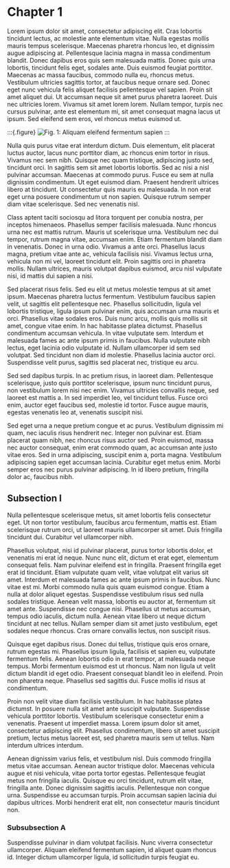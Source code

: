 # Chapter 1

Lorem ipsum dolor sit amet, consectetur adipiscing elit. Cras lobortis tincidunt lectus, ac molestie ante elementum vitae. Nulla egestas mollis mauris tempus scelerisque. Maecenas pharetra rhoncus leo, et dignissim augue adipiscing at. Pellentesque lacinia magna in massa condimentum blandit. Donec dapibus eros quis sem malesuada mattis. Donec quis urna lobortis, tincidunt felis eget, sodales ante. Duis euismod feugiat porttitor. Maecenas ac massa faucibus, commodo nulla eu, rhoncus metus. Vestibulum ultricies sagittis tortor, at faucibus neque ornare sed. Donec eget nunc vehicula felis aliquet facilisis pellentesque vel sapien. Proin sit amet aliquet dui. Ut accumsan neque sit amet purus pharetra laoreet. Duis nec ultricies lorem. Vivamus sit amet lorem lorem. Nullam tempor, turpis nec cursus pulvinar, ante est elementum mi, sit amet consequat magna lacus ut ipsum. Sed eleifend sem eros, vel rhoncus metus euismod ut.

:::{.figure}
![Fig. 1: Aliquam eleifend fermentum sapien](images/figure1.png)
:::

Nulla quis purus vitae erat interdum dictum. Duis elementum, elit placerat luctus auctor, lacus nunc porttitor diam, ac rhoncus enim tortor in risus. Vivamus nec sem nibh. Quisque nec quam tristique, adipiscing justo sed, tincidunt orci. In sagittis sem sit amet lobortis lobortis. Sed ac nisi a nisl pulvinar accumsan. Maecenas at commodo purus. Fusce eu sem at nulla dignissim condimentum. Ut eget euismod diam. Praesent hendrerit ultrices libero at tincidunt. Ut consectetur quis mauris eu malesuada. In non erat eget urna posuere condimentum ut non sapien. Quisque rutrum semper diam vitae scelerisque. Sed nec venenatis nisl. 

Class aptent taciti sociosqu ad litora torquent per conubia nostra, per inceptos himenaeos. Phasellus semper facilisis malesuada. Nunc rhoncus urna nec est mattis rutrum. Mauris ut scelerisque urna. Vestibulum nec dui tempor, rutrum magna vitae, accumsan enim. Etiam fermentum blandit diam in venenatis. Donec in urna odio. Vivamus a ante orci. Phasellus lacus magna, pretium vitae ante ac, vehicula facilisis nisi. Vivamus lectus urna, vehicula non mi vel, laoreet tincidunt elit. Proin sagittis orci in pharetra mollis. Nullam ultrices, mauris volutpat dapibus euismod, arcu nisl vulputate nisi, id mattis dui sapien a nisi.

Sed placerat risus felis. Sed eu elit ut metus molestie tempus at sit amet ipsum. Maecenas pharetra luctus fermentum. Vestibulum faucibus sapien velit, ut sagittis elit pellentesque nec. Phasellus sollicitudin, ligula vel lobortis tristique, ligula ipsum pulvinar enim, quis accumsan urna mauris et orci. Phasellus vitae sodales eros. Duis nunc arcu, mollis quis mollis sit amet, congue vitae enim. In hac habitasse platea dictumst. Phasellus condimentum accumsan vehicula. In vitae vulputate sem. Interdum et malesuada fames ac ante ipsum primis in faucibus. Nulla vulputate nibh lectus, eget lacinia odio vulputate id. Nullam ullamcorper id sem sed volutpat. Sed tincidunt non diam id molestie. Phasellus lacinia auctor orci. Suspendisse velit purus, sagittis sed placerat nec, tristique eu arcu.

Sed sed dapibus turpis. In ac pretium risus, in laoreet diam. Pellentesque scelerisque, justo quis porttitor scelerisque, ipsum nunc tincidunt purus, non vestibulum lorem nisi nec enim. Vivamus ultricies convallis neque, sed laoreet est mattis a. In sed imperdiet leo, vel tincidunt tellus. Fusce orci enim, auctor eget faucibus sed, molestie id tortor. Fusce augue mauris, egestas venenatis leo at, venenatis suscipit nisi.

Sed eget urna a neque pretium congue et ac purus. Vestibulum dignissim mi quam, nec iaculis risus hendrerit nec. Integer non pulvinar est. Etiam placerat quam nibh, nec rhoncus risus auctor sed. Proin euismod, massa nec auctor consequat, enim erat commodo quam, ac accumsan ante justo vitae eros. Sed in urna adipiscing, suscipit enim a, porta magna. Vestibulum adipiscing sapien eget accumsan lacinia. Curabitur eget metus enim. Morbi semper eros nec purus pulvinar adipiscing. In id libero pretium, fringilla dolor ac, faucibus nibh. 

## Subsection I

Nulla pellentesque scelerisque metus, sit amet lobortis felis consectetur eget. Ut non tortor vestibulum, faucibus arcu fermentum, mattis est. Etiam scelerisque rutrum orci, ut laoreet mauris ullamcorper sit amet. Duis fringilla tincidunt dui. Curabitur vel ullamcorper nibh.

Phasellus volutpat, nisi id pulvinar placerat, purus tortor lobortis dolor, et venenatis mi erat id neque. Nunc nunc elit, dictum et erat eget, elementum consequat felis. Nam pulvinar eleifend est in fringilla. Praesent fringilla eget erat id tincidunt. Etiam vulputate quam velit, vitae volutpat elit varius sit amet. Interdum et malesuada fames ac ante ipsum primis in faucibus. Nunc vitae est mi. Morbi commodo nulla quis quam euismod congue. Etiam a nulla at dolor aliquet egestas. Suspendisse vestibulum risus sed nulla sodales tristique. Aenean velit massa, lobortis eu auctor at, fermentum sit amet ante. Suspendisse nec congue nisi. Phasellus ut metus accumsan, tempus odio iaculis, dictum nulla. Aenean vitae libero ut neque dictum tincidunt at nec tellus. Nullam semper diam sit amet justo vestibulum, eget sodales neque rhoncus. Cras ornare convallis lectus, non suscipit risus.

Quisque eget dapibus risus. Donec dui tellus, tristique quis eros ornare, rutrum egestas mi. Phasellus ipsum ligula, facilisis et sapien eu, vulputate fermentum felis. Aenean lobortis odio in erat tempor, at malesuada neque tempus. Morbi fermentum euismod est ut rhoncus. Nam non ligula ut velit dictum blandit id eget odio. Praesent consequat blandit leo in eleifend. Proin non pharetra neque. Phasellus sed sagittis dui. Fusce mollis id risus at condimentum.

Proin non velit vitae diam facilisis vestibulum. In hac habitasse platea dictumst. In posuere nulla sit amet ante suscipit vulputate. Suspendisse vehicula porttitor lobortis. Vestibulum scelerisque consectetur enim a venenatis. Praesent ut imperdiet massa. Lorem ipsum dolor sit amet, consectetur adipiscing elit. Phasellus condimentum, libero sit amet suscipit pretium, lectus metus laoreet est, sed pharetra mauris sem ut tellus. Nam interdum ultrices interdum.

Aenean dignissim varius felis, et vestibulum nisl. Duis commodo fringilla metus vitae accumsan. Aenean auctor tristique dolor. Maecenas vehicula augue et nisi vehicula, vitae porta tortor egestas. Pellentesque feugiat metus non fringilla iaculis. Quisque eu orci tincidunt, rutrum elit vitae, fringilla ante. Donec dignissim sagittis iaculis. Pellentesque non congue urna. Suspendisse eu accumsan turpis. Proin accumsan sapien lacinia dui dapibus ultrices. Morbi hendrerit erat elit, non consectetur mauris tincidunt non. 

### Subsubsection A

Suspendisse pulvinar in diam volutpat facilisis. Nunc viverra consectetur ullamcorper. Aliquam eleifend fermentum sapien, id aliquet quam rhoncus id. Integer dictum ullamcorper ligula, id sollicitudin turpis feugiat eu.

